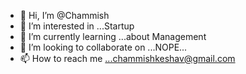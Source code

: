 - 👋 Hi, I’m @Chammish
- 👀 I’m interested in ...Startup
- 🌱 I’m currently learning ...about Management
- 💞️ I’m looking to collaborate on ...NOPE...
- 📫 How to reach me ...chammishkeshav@gmail.com

<!---
Chammish/Chammish is a ✨ special ✨ repository because its `README.md` (this file) appears on your GitHub profile.
You can click the Preview link to take a look at your changes.
--->
